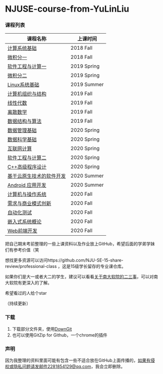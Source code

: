 # NJUSE-course-from-YuLinLiu

### 课程列表

| 课程名称                                                     | 上课时间    |
| ------------------------------------------------------------ | ----------- |
| [计算系统基础](./计算系统基础)                               | 2018 Fall   |
| [微积分一](./微积分一)                                       | 2018 Fall   |
| [软件工程与计算一](./软件工程与计算一)                       | 2019 Spring |
| [微积分二](./微积分二)                                       | 2019 Spring |
| [Linux系统基础](./Linux系统基础)                             | 2019 Summer |
| [计算机组织与结构](./计算机组织与结构)                       | 2019 Fall   |
| [线性代数](./线性代数)                                       | 2019 Fall   |
| [离散数学](./离散数学)                                       | 2019 Fall   |
| [数据结构与算法](./数据结构与算法)                           | 2019 Fall   |
| [数据管理基础](./数据管理基础)                               | 2020 Spring |
| [数据科学基础](./数据科学基础)                               | 2020 Spring |
| [互联网计算](./互联网计算)                                   | 2020 Spring |
| [软件工程与计算二](./软件工程与计算二)                       | 2020 Spring |
| [C++高级程序设计](./C++高级程序设计)                         | 2020 Spring |
| [基于云原生技术的软件开发](./基于云原生技术的软件开发)       | 2020 Summer |
| [Android 应⽤开发](https://github.com/1Lucifer1/Android-class) | 2020 Summer |
| [计算机与操作系统](./计算机与操作系统)                       | 2020 Fall   |
| [需求与商业模式创新](./需求与商业模式创新)                   | 2020 Fall   |
| [自动化测试](./自动化测试)                                   | 2020 Fall   |
| [嵌入式系统概论](./嵌入式系统概论)                           | 2020 Fall   |
| [Web前端开发](./Web前端开发)                                 | 2020 Fall   |

把自己期末考前整理的一些上课资料以及作业放上GitHub，希望后面的学弟学妹们有参考价值（笑

想找更多资源可以访问https://github.com/NJU-SE-15-share-review/professional-class
，这是15级学长留存的专业课仓库。

如果你们是大一或者大二的学生，建议可以看看[关于南大软院的二三事](https://github.com/1Lucifer1/NJUSE-course-from-YuLinLiu/tree/master/%E5%85%B3%E4%BA%8E%E5%8D%97%E5%A4%A7%E8%BD%AF%E9%99%A2%E7%9A%84%E4%BA%8C%E4%B8%89%E4%BA%8B)，可以对南大软院有更深入的了解。

希望看过的人给个star

（持续更新）

### 下载

1. 下载部分文件夹，使用[DownGit](https://yehonal.github.io/DownGit/#/home)
2. 也可以使用GitZip for Github，一个chrome的插件

### 声明

因为我整理的资料里面可能有包含一些不适合放在GitHub上面传播的，如果有侵权或隐私问题请发邮件2281854129@qq.com，我会立即删除。


